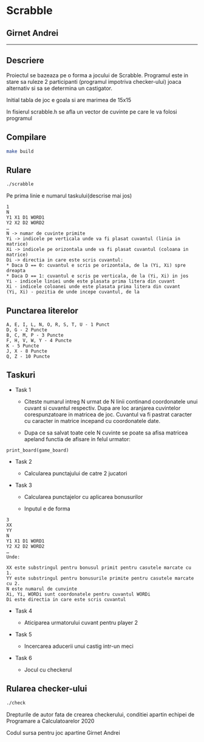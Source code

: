 # Scrabble
## Girnet Andrei
---

## Descriere
Proiectul se bazeaza pe o forma a jocului de Scrabble. Programul este in stare sa ruleze 2 participanti (programul impotriva checker-ului) joaca alternativ si sa se determina un castigator.

Initial tabla de joc e goala si are marimea de 15x15

In fisierul scrabble.h se afla un vector de cuvinte pe care le va folosi programul

## Compilare
```bash
make build
```

## Rulare
```bash
./scrabble
```
Pe prima linie e numarul taskului(descrise mai jos)
```
1
N
Y1 X1 D1 WORD1
Y2 X2 D2 WORD2
…
N -> numar de cuvinte primite
Yi -> indicele pe verticala unde va fi plasat cuvantul (linia in matrice)
Xi -> indicele pe orizontala unde va fi plasat cuvantul (coloana in matrice)
Di -> directia in care este scris cuvantul: 
* Daca D == 0: cuvantul e scris pe orizontala, de la (Yi, Xi) spre dreapta
* Daca D == 1: cuvantul e scris pe verticala, de la (Yi, Xi) in jos
Yi - indicele liniei unde este plasata prima litera din cuvant 
Xi - indicele coloanei unde este plasata prima litera din cuvant
(Yi, Xi) - pozitia de unde incepe cuvantul, de la
```

## Punctarea literelor
```
A, E, I, L, N, O, R, S, T, U - 1 Punct
D, G - 2 Puncte
B, C, M, P - 3 Puncte
F, H, V, W, Y - 4 Puncte
K - 5 Puncte
J, X - 8 Puncte
Q, Z - 10 Puncte
```

## Taskuri

* Task 1
    + Citeste numarul intreg N urmat de N linii continand coordonatele unui cuvant si cuvantul respectiv. Dupa are loc aranjarea cuvintelor corespunzatoare in matricea de joc. Cuvantul va fi pastrat caracter cu caracter in matrice incepand cu coordonatele date.

    + Dupa ce sa salvat toate cele N cuvinte se poate sa afisa matricea apeland functia de afisare in felul urmator:
```
print_board(game_board)
```

* Task 2
    + Calcularea punctajului de catre 2 jucatori

* Task 3
    + Calcularea punctajelor cu aplicarea bonusurilor

    + Inputul e de forma 
```
3
XX
YY
N
Y1 X1 D1 WORD1
Y2 X2 D2 WORD2
…
Unde:

XX este substringul pentru bonusul primit pentru casutele marcate cu 1. 
YY este substringul pentru bonusurile primite pentru casutele marcate cu 2.
N este numarul de cunvinte
Xi, Yi, WORDi sunt coordonatele pentru cuvantul WORDi
Di este directia in care este scris cuvantul
```

* Task 4

    + Aticiparea urmatorului cuvant pentru player 2

* Task 5

    + Incercarea aducerii unui castig intr-un meci

* Task 6
    + Jocul cu checkerul

## Rularea checker-ului
```bash
./check
```

Drepturile de autor fata de crearea checkerului, conditiei apartin echipei de Programare a Calculatoarelor 2020

Codul sursa pentru joc apartine Girnet Andrei